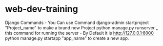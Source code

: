 # web-dev-training
Django Commands - You Can use Command 
django-admin startproject "Project_name" to make a brand new Project
python manage.py runserver ,, this command for running the server - By Default it is http://127.0.0.1:8000
python manage.py startapp "app_name" to create a new app.





